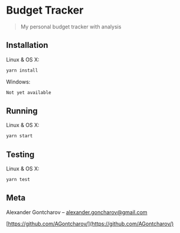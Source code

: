 # Budget Tracker

> My personal budget tracker with analysis

## Installation

Linux & OS X:

```sh
yarn install
```

Windows:

```sh
Not yet available
```

## Running

Linux & OS X:

```sh
yarn start
```

## Testing

Linux & OS X:

```sh
yarn test
```

## Meta

Alexander Gontcharov – alexander.goncharov@gmail.com

[https://github.com/AGontcharov/](https://github.com/AGontcharov/)

